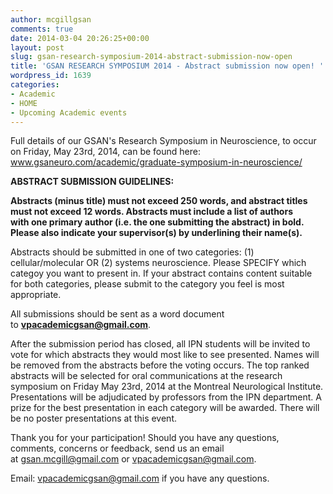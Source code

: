 ```yaml
---
author: mcgillgsan
comments: true
date: 2014-03-04 20:26:25+00:00
layout: post
slug: gsan-research-symposium-2014-abstract-submission-now-open
title: 'GSAN RESEARCH SYMPOSIUM 2014 - Abstract submission now open! '
wordpress_id: 1639
categories:
- Academic
- HOME
- Upcoming Academic events
---
```


Full details of our GSAN's Research Symposium in Neuroscience, to occur on Friday, May 23rd, 2014, can be found here: www.gsaneuro.com/academic/graduate-symposium-in-neuroscience/

**ABSTRACT SUBMISSION GUIDELINES:**

**Abstracts (minus title) must not exceed 250 words, and abstract titles must not exceed 12 words. Abstracts must include a list of authors with one primary author (i.e. the one submitting the abstract) in bold. Please also indicate your supervisor(s) by underlining their name(s).**

Abstracts should be submitted in one of two categories: (1) cellular/molecular OR (2) systems neuroscience. Please SPECIFY which categoy you want to present in. If your abstract contains content suitable for both categories, please submit to the category you feel is most appropriate.

All submissions should be sent as a word document to [**vpacademicgsan@gmail.com**](mailto:vpacademicgsan@gmail.com).

After the submission period has closed, all IPN students will be invited to vote for which abstracts they would most like to see presented. Names will be removed from the abstracts before the voting occurs. The top ranked abstracts will be selected for oral communications at the research symposium on Friday May 23rd, 2014 at the Montreal Neurological Institute. Presentations will be adjudicated by professors from the IPN department. A prize for the best presentation in each category will be awarded. There will be no poster presentations at this event.

Thank you for your participation! Should you have any questions, comments, concerns or feedback, send us an email at gsan.mcgill@gmail.com or [vpacademicgsan@gmail.com](mailto:vpacademicgsan@gmail.com).

Email: [vpacademicgsan@gmail.com](mailto:vpacademicgsan@gmail.com) if you have any questions.
